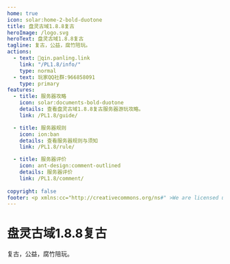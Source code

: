 ```yaml
---
home: true
icon: solar:home-2-bold-duotone
title: 盘灵古域1.8.8复古
heroImage: /logo.svg
heroText: 盘灵古域1.8.8复古
tagline: 复古，公益，腐竹陪玩。
actions:
  - text: 🔗qin.panling.link
    link: "/PL1.8/info/"
    type: normal
  - text: 玩家QQ社群:966858091
    type: primary
features:
  - title: 服务器攻略
    icon: solar:documents-bold-duotone
    details: 查看盘灵古域1.8.8复古服务器游玩攻略。
    link: /PL1.8/guide/

  - title: 服务器规则
    icon: ion:ban
    details: 查看服务器规则与须知
    link: /PL1.8/rule/

  - title: 服务器评价
    icon: ant-design:comment-outlined
    details: 服务器评价
    link: /PL1.8/comment/
  
copyright: false
footer: <p xmlns:cc="http://creativecommons.org/ns#" >We are licensed under <a href="http://creativecommons.org/licenses/by/4.0/?ref=chooser-v1" target="_blank" rel="license noopener noreferrer" style="display:inline-block;">CC BY 4.0<img style="height:22px!important;margin-left:3px;vertical-align:text-bottom;" src="https://mirrors.creativecommons.org/presskit/icons/cc.svg?ref=chooser-v1"><img style="height:22px!important;margin-left:3px;vertical-align:text-bottom;" src="https://mirrors.creativecommons.org/presskit/icons/by.svg?ref=chooser-v1"></a></p><br />网站所涉及的公司名称、商标、产品等均为其各自所有者的资产，仅供识别。涉及游戏内的剧情文本为MayorTW & 紅石口袋所有。<br />"Minecraft"以及"我的世界"为美国微软公司的商标 本站与微软公司没有从属关系。| © 2015 - 2023 3ON EM
---
```




# 盘灵古域1.8.8复古

复古，公益，腐竹陪玩。
